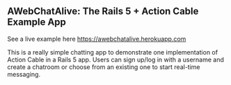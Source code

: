 ## AWebChatAlive: The Rails 5 + Action Cable Example App

See a live example here https://awebchatalive.herokuapp.com

This is a really simple chatting app to demonstrate one implementation of Action Cable in a Rails 5 app. Users can sign up/log in with a username and create a chatroom or choose from an existing one to start real-time messaging.
